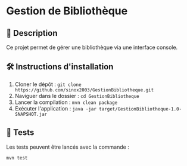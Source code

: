 # Gestion de Bibliothèque

## 📘 Description
Ce projet permet de gérer une bibliothèque via une interface console.

## 🛠️ Instructions d'installation
1. Cloner le dépôt : `git clone https://github.com/sinox2003/GestionBibliotheque.git`
2. Naviguer dans le dossier : `cd GestionBibliotheque`
3. Lancer la compilation : `mvn clean package`
4. Exécuter l'application : `java -jar target/GestionBibliotheque-1.0-SNAPSHOT.jar`

## 🧪 Tests
Les tests peuvent être lancés avec la commande :
```bash
mvn test
